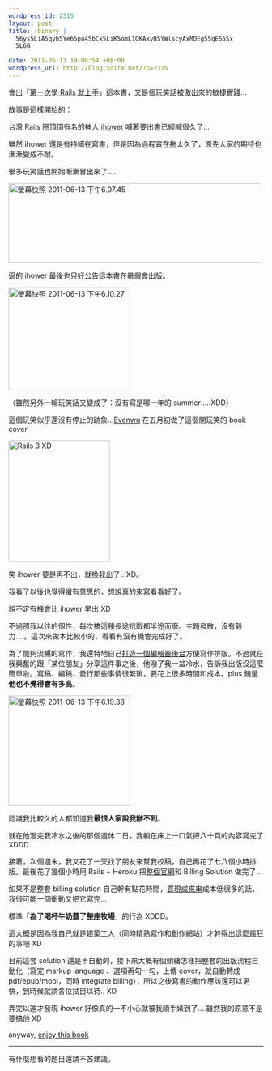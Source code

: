 ```yaml
--- 
wordpress_id: 2315
layout: post
title: !binary |
  56ys5LiA5qyh5Ye65pu45bCx5LiK5omLIOKAkyBSYWlscyAxMDEg55qE55Sx
  5L6G

date: 2011-06-13 19:00:54 +08:00
wordpress_url: http://blog.xdite.net/?p=2315
---
```

會出「<a href="http://blog.xdite.net/?p=2301">第一次學 Rails 就上手</a>」這本書，又是個玩笑話被激出來的敏捷實踐...

故事是這樣開始的：

台灣 Rails 圈頂頂有名的神人 <a href="http://ihower.tw">ihower</a> 喊著要<a href="http://ihower.tw/rails3">出書</a>已經喊很久了...

雖然 ihower 還是有持續在寫書，但是因為過程實在拖太久了，原先大家的期待也漸漸變成不耐。

很多玩笑話也開始漸漸冒出來了....

<a href="http://www.flickr.com/photos/xdite/5827703437/" title="螢幕快照 2011-06-13 下午6.07.45 by xdite, on Flickr"><img src="http://farm6.static.flickr.com/5101/5827703437_2d389250c6.jpg" width="500" height="158" alt="螢幕快照 2011-06-13 下午6.07.45"></a>

逼的 ihower 最後也只好<a href="http://ihower.tw/rails3/whenpublished ">公告</a>這本書在暑假會出版。

<a href="http://www.flickr.com/photos/xdite/5827708919/" title="螢幕快照 2011-06-13 下午6.10.27 by xdite, on Flickr"><img src="http://farm4.static.flickr.com/3635/5827708919_324a59d2fc_m.jpg" width="240" height="203" alt="螢幕快照 2011-06-13 下午6.10.27"></a>

（雖然另外一輪玩笑話又變成了：沒有寫是哪一年的 summer ....XDD）

這個玩笑似乎還沒有停止的跡象...<a href="http://twitter.com/evenwu">Evenwu</a> 在五月初做了這個開玩笑的 book cover

<a href="http://www.flickr.com/photos/xdite/5828239030/" title="Rails 3 XD by xdite, on Flickr"><img src="http://farm4.static.flickr.com/3450/5828239030_0c3feb7794_m.jpg" width="200" height="240" alt="Rails 3 XD"></a>

笑 ihower 要是再不出，就換我出了...XD。

我看了以後也覺得蠻有意思的，想說真的來寫看看好了。

說不定有機會比 ihower 早出 XD

不過照我以往的個性，每次搞這種長途抗戰都半途而廢。主題發散，沒有毅力....。這次來做本比較小的，看看有沒有機會完成好了。

為了能夠流暢的寫作，我還特地自己<a href="http://xdite.logdown.org">打造一個編輯器後台</a>方便寫作排版。不過就在我興奮的跟「某位朋友」分享這件事之後，他潑了我一盆冷水，告訴我出版沒這麼簡單啦。寫稿、編稿、發行那些事情很繁瑣，要花上很多時間和成本。plus 銷量<strong>他也不覺得會有多高</strong>。

<a href="http://www.flickr.com/photos/xdite/5827728803/" title="螢幕快照 2011-06-13 下午6.19.38 by xdite, on Flickr"><img src="http://farm3.static.flickr.com/2186/5827728803_51e5c2e682_m.jpg" width="240" height="218" alt="螢幕快照 2011-06-13 下午6.19.38"></a>

認識我比較久的人都知道我<strong>最恨人家說我辦不到</strong>。

就在他潑完我冷水之後的那個週休二日，我躺在床上一口氣把八十頁的內容寫完了 XDDD

接著，次個週末，我又花了一天找了朋友來幫我校稿，自己再花了七八個小時排版。最後花了幾個小時用 Rails + Heroku 把<a href="http://rails-101.logdown.com">整個官網</a>和 Billing Solution 做完了...

如果不是整套 billing solution 自己幹有點花時間，<a href="http://www.digitaldeliveryapp.com/">買現成來串</a>成本低很多的話，我很可能一個衝動又把它寫完...

標準「<strong>為了喝杯牛奶蓋了整座牧場</strong>」的行為 XDDD。
 
這大概是因為我自己就是建築工人（同時精熟寫作和創作網站）才幹得出這麼瘋狂的事吧 XD

目前這套 solution 還是半自動的，接下來大概有個頭緒怎樣把整套的出版流程自動化（寫完 markup language 、選項再勾一勾，上傳 cover，就自動轉成 pdf/epub/mobi，同時 integrate billing），所以之後寫書的動作應該還可以更快，到時候就請各位拭目以待.. XD

弄完以還才發現 ihower 好像真的一不小心就被我順手婊到了....雖然我的原意不是要搞他 XD

anyway, <a href="http://blog.xdite.net/?p=2301">enjoy this book</a>

----
有什麼想看的題目還請不吝建議。
